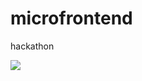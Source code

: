 # microfrontend
hackathon

<a href="https://github.com/deriglazoff/microfrontend/graphs/contributors">
  <img src="https://contributors-img.web.app/image?repo=deriglazoff/microfrontend" />
</a>
